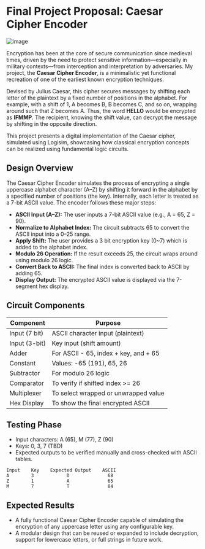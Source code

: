 # Final Project Proposal: Caesar Cipher Encoder
![image](https://github.com/user-attachments/assets/c70883c4-b088-4e89-b416-35cf9ed448ce)

Encryption has been at the core of secure communication since medieval times, driven by the need to protect sensitive information—especially in military contexts—from interception and interpretation by adversaries. My project, the **Caesar Cipher Encoder**, is a minimalistic yet functional recreation of one of the earliest known encryption techniques.

Devised by Julius Caesar, this cipher secures messages by shifting each letter of the plaintext by a fixed number of positions in the alphabet. For example, with a shift of 1, A becomes B, B becomes C, and so on, wrapping around such that Z becomes A. Thus, the word **HELLO** would be encrypted as **IFMMP**. The recipient, knowing the shift value, can decrypt the message by shifting in the opposite direction.

This project presents a digital implementation of the Caesar cipher, simulated using Logisim, showcasing how classical encryption concepts can be realized using fundamental logic circuits.

## Design Overview
The Caesar Cipher Encoder simulates the process of encrypting a single uppercase alphabet character (A–Z) by shifting it forward in the alphabet by a specified number of positions (the key). Internally, each letter is treated as a 7-bit ASCII value.
The encoder follows these major steps:
- **ASCII Input (A–Z):** The user inputs a 7-bit ASCII value (e.g., A = 65, Z = 90).
- **Normalize to Alphabet Index:** The circuit subtracts 65 to convert the ASCII input into a 0–25 range.
- **Apply Shift:** The user provides a 3 bit encryption key (0~7) which is added to the alphabet index.
- **Modulo 26 Operation:** If the result exceeds 25, the circuit wraps around using modulo 26 logic.
- **Convert Back to ASCII:** The final index is converted back to ASCII by adding 65.
- **Display Output:** The encrypted ASCII value is displayed via the 7-segment hex display.

## Circuit Components
| Component| Purpose |
| -------- | ------- |
| Input (7 bit)  | ASCII character input (plaintext)    |
| Input (3-bit) | Key input (shift amount)    |
| Adder    | For ASCII - 65, index + key, and + 65    |
| Constant    | Values: -65 (191), 65, 26    |
| Subtractor    | For modulo 26 logic    |
| Comparator    | To verify if shifted index >= 26    |
| Multiplexer   | To select wrapped or unwrapped value    |
| Hex Display    | To show the final encrypted ASCII    |

## Testing Phase
- Input characters: A (65), M (77), Z (90)
- Keys: 0, 3, 7 (TBD)
- Expected outputs to be verified manually and cross-checked with ASCII tables.
```
Input    Key    Expected Output    ASCII
A        3            D              68
Z        1            A              65
M        7            T              84
```
## Expected Results
- A fully functional Caesar Cipher Encoder capable of simulating the encryption of any uppercase letter using any configurable key.
- A modular design that can be reused or expanded to include decryption, support for lowercase letters, or full strings in future work.
